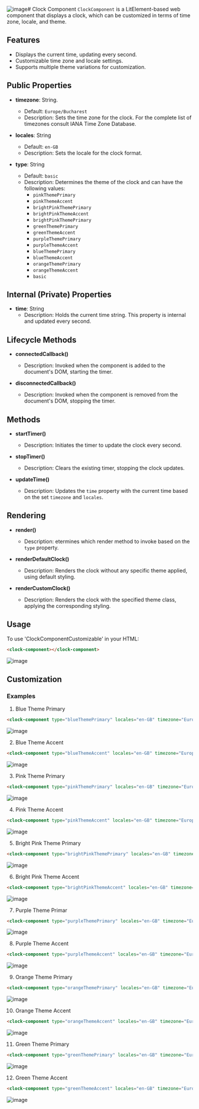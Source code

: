 ![image](https://github.com/AlexandraBledea/SE-Sem2-Framework-Design/assets/72063091/13e05fd7-1142-4275-86c1-0c5be2e6ad26)# Clock  Component
`ClockComponent` is a LitElement-based web component that displays a clock, which can be customized in terms of time zone, locale, and theme.

## Features
- Displays the current time, updating every second.
- Customizable time zone and locale settings.
- Supports multiple theme variations for customization.

## Public Properties

- **timezone**: String.
  - Default: `Europe/Bucharest`
  - Description:  Sets the time zone for the clock. For the complete list of timezones consult IANA Time Zone Database.

- **locales**: String
  - Default: `en-GB`
  - Description: Sets the locale for the clock format.

- **type**: String
  - Default: `basic`
  - Description: Determines the theme of the clock and can have the following values:
    - `pinkThemePrimary`
    - `pinkThemeAccent`
    - `brightPinkThemePrimary`
    - `brightPinkThemeAccent`
    - `brightPinkThemePrimary`
    - `greenThemePrimary`
    - `greenThemeAccent`
    - `purpleThemePrimary`
    - `purpleThemeAccent`
    - `blueThemePrimary`
    - `blueThemeAccent`
    - `orangeThemePrimary`
    - `orangeThemeAccent`
    - `basic`
      
## Internal (Private) Properties

- **time**: String
  - Description: Holds the current time string. This property is internal and updated every second.

## Lifecycle Methods

- **connectedCallback()**
  - Description:  Invoked when the component is added to the document's DOM, starting the timer.

- **disconnectedCallback()**
  - Description:  Invoked when the component is removed from the document's DOM, stopping the timer.

## Methods

- **startTimer()**
  - Description:  Initiates the timer to update the clock every second.

- **stopTimer()**
  - Description: Clears the existing timer, stopping the clock updates.

- **updateTime()**
  - Description: Updates the `time` property with the current time based on the set `timezone` and `locales`.
  
## Rendering

- **render()**
  - Description: etermines which render method to invoke based on the `type` property.

- **renderDefaultClock()**
  - Description: Renders the clock without any specific theme applied, using default styling.
    
- **renderCustomClock()**
  - Description: Renders the clock with the specified theme class, applying the corresponding styling.
    
## Usage
To use 'ClockComponentCustomizable' in your HTML:
```html
<clock-component></clock-component>
```
![image](https://github.com/AlexandraBledea/SE-Sem2-Framework-Design/assets/72063091/09cc52e3-a763-4e05-9550-624df66ad587)

## Customization
### Examples
1. Blue Theme Primary
```html
<clock-component type="blueThemePrimary" locales="en-GB" timezone="Europe/Bucharest"></clock-component>
```
![image](https://github.com/AlexandraBledea/SE-Sem2-Framework-Design/assets/72063091/e712176b-1f8a-4046-a17a-43c94f9b324a)

2. Blue Theme Accent
```html
<clock-component type="blueThemeAccent" locales="en-GB" timezone="Europe/Bucharest"></clock-component>
```
![image](https://github.com/AlexandraBledea/SE-Sem2-Framework-Design/assets/72063091/cd36ea67-0c34-43e3-ae82-d7fc4099f073)

3. Pink Theme Primary
```html
<clock-component type="pinkThemePrimary" locales="en-GB" timezone="Europe/Bucharest"></clock-component>
```
![image](https://github.com/AlexandraBledea/SE-Sem2-Framework-Design/assets/72063091/0aedb587-9219-495a-889e-91b8ff94d1bb)

4. Pink Theme Accent
```html
<clock-component type="pinkThemeAccent" locales="en-GB" timezone="Europe/Bucharest"></clock-component>
```
![image](https://github.com/AlexandraBledea/SE-Sem2-Framework-Design/assets/72063091/37db017b-d8ae-4fa6-b5c2-f66a2581f933)

5. Bright Pink Theme Primary
```html
<clock-component type="brightPinkThemePrimary" locales="en-GB" timezone="Europe/Bucharest"></clock-component>
```
![image](https://github.com/AlexandraBledea/SE-Sem2-Framework-Design/assets/72063091/a1d78266-f701-47c2-a2fa-b0d5d1b5c90f)

6. Bright Pink Theme Accent
```html
<clock-component type="brightPinkThemeAccent" locales="en-GB" timezone="Europe/Bucharest"></clock-component>
```
![image](https://github.com/AlexandraBledea/SE-Sem2-Framework-Design/assets/72063091/3d995e00-73b5-4fb6-9ca8-d25cfc637f65)

7. Purple Theme Primar
```html
<clock-component type="purpleThemePrimary" locales="en-GB" timezone="Europe/Bucharest"></clock-component>
```
![image](https://github.com/AlexandraBledea/SE-Sem2-Framework-Design/assets/72063091/15ef5f45-3ba9-4261-907e-0224e7310050)


8. Purple Theme Accent
```html
<clock-component type="purpleThemeAccent" locales="en-GB" timezone="Europe/Bucharest"></clock-component>
```
![image](https://github.com/AlexandraBledea/SE-Sem2-Framework-Design/assets/72063091/4dd25f58-e955-479a-a77f-727585d59182)

9. Orange Theme Primary
```html
<clock-component type="orangeThemePrimary" locales="en-GB" timezone="Europe/Bucharest"></clock-component>
```
![image](https://github.com/AlexandraBledea/SE-Sem2-Framework-Design/assets/72063091/c30785f1-8b25-4e3a-8aa7-0e114292b48b)

10. Orange Theme Accent
```html
<clock-component type="orangeThemeAccent" locales="en-GB" timezone="Europe/Bucharest"></clock-component>
```
![image](https://github.com/AlexandraBledea/SE-Sem2-Framework-Design/assets/72063091/06b1cf4d-ef41-4597-a57c-a6982d714d23)

11. Green Theme Primary
```html
<clock-component type="greenThemePrimary" locales="en-GB" timezone="Europe/Bucharest"></clock-component>
```
![image](https://github.com/AlexandraBledea/SE-Sem2-Framework-Design/assets/72063091/fc876878-c13e-4fd8-a6ca-a1c64752c741)

12. Green Theme Accent
```html
<clock-component type="greenThemeAccent" locales="en-GB" timezone="Europe/Bucharest"></clock-component>
```
![image](https://github.com/AlexandraBledea/SE-Sem2-Framework-Design/assets/72063091/3a3f2844-2261-40fa-b937-900f858ef261)
